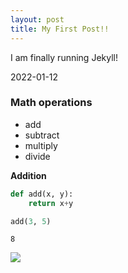 ```yaml
---
layout: post
title: My First Post!!
---
```


I am finally running Jekyll!

2022-01-12

### Math operations

- add
- subtract
- multiply
- divide

**Addition** 

```python
def add(x, y):
	return x+y

add(3, 5)
```
`8`

![](https://cdn2.vectorstock.com/i/1000x1000/09/31/math-icon-isolated-on-white-background-from-vector-27710931.jpg)

